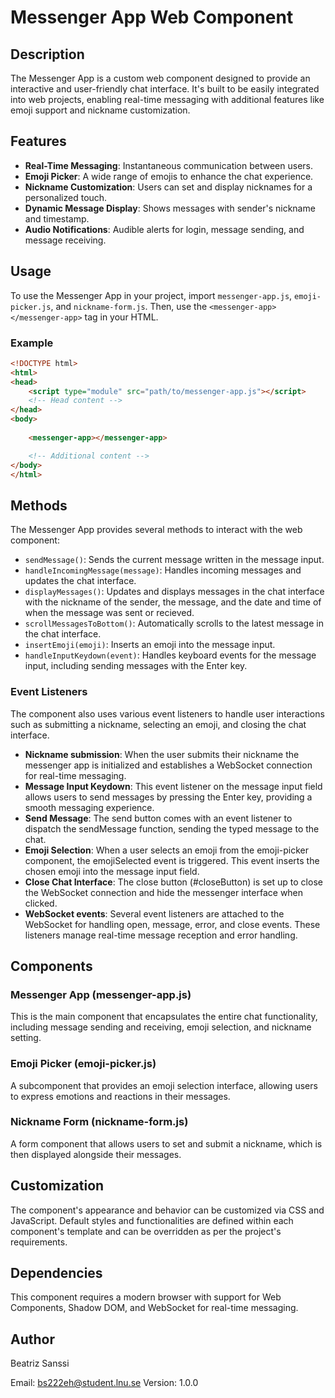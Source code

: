 # Messenger App Web Component

## Description

The Messenger App is a custom web component designed to provide an interactive and user-friendly chat interface. It's built to be easily integrated into web projects, enabling real-time messaging with additional features like emoji support and nickname customization.

## Features

- **Real-Time Messaging**: Instantaneous communication between users.
- **Emoji Picker**: A wide range of emojis to enhance the chat experience.
- **Nickname Customization**: Users can set and display nicknames for a personalized touch.
- **Dynamic Message Display**: Shows messages with sender's nickname and timestamp.
- **Audio Notifications**: Audible alerts for login, message sending, and message receiving.

## Usage

To use the Messenger App in your project, import `messenger-app.js`, `emoji-picker.js`, and `nickname-form.js`. Then, use the `<messenger-app></messenger-app>` tag in your HTML.

### Example

```html
<!DOCTYPE html>
<html>
<head>
    <script type="module" src="path/to/messenger-app.js"></script>
    <!-- Head content -->
</head>
<body>
    
    <messenger-app></messenger-app>

    <!-- Additional content -->
</body>
</html>
```

## Methods

The Messenger App provides several methods to interact with the web component:

- `sendMessage()`: Sends the current message written in the message input.
- `handleIncomingMessage(message)`: Handles incoming messages and updates the chat interface.
- `displayMessages()`: Updates and displays messages in the chat interface with the nickname of the sender, the message, and the date and time of when the message was sent or recieved.
- `scrollMessagesToBottom()`: Automatically scrolls to the latest message in the chat interface.
- `insertEmoji(emoji)`: Inserts an emoji into the message input.
- `handleInputKeydown(event)`: Handles keyboard events for the message input, including sending messages with the Enter key.

### Event Listeners

The component also uses various event listeners to handle user interactions such as submitting a nickname, selecting an emoji, and closing the chat interface.

- **Nickname submission**: When the user submits their nickname the messenger app is initialized and establishes a WebSocket connection for real-time messaging.
- **Message Input Keydown**: This event listener on the message input field allows users to send messages by pressing the Enter key, providing a smooth messaging experience.
- **Send Message**: The send button comes with an event listener to dispatch the sendMessage function, sending the typed message to the chat.
- **Emoji Selection**: When a user selects an emoji from the emoji-picker component, the emojiSelected event is triggered. This event inserts the chosen emoji into the message input field.
- **Close Chat Interface**: The close button (#closeButton) is set up to close the WebSocket connection and hide the messenger interface when clicked.
- **WebSocket events**: Several event listeners are attached to the WebSocket for handling open, message, error, and close events. These listeners manage real-time message reception and error handling.

## Components

### Messenger App (messenger-app.js)

This is the main component that encapsulates the entire chat functionality, including message sending and receiving, emoji selection, and nickname setting.

### Emoji Picker (emoji-picker.js)

A subcomponent that provides an emoji selection interface, allowing users to express emotions and reactions in their messages.

### Nickname Form (nickname-form.js)

A form component that allows users to set and submit a nickname, which is then displayed alongside their messages.

## Customization

The component's appearance and behavior can be customized via CSS and JavaScript. Default styles and functionalities are defined within each component's template and can be overridden as per the project's requirements.

## Dependencies

This component requires a modern browser with support for Web Components, Shadow DOM, and WebSocket for real-time messaging.

## Author

Beatriz Sanssi

Email: <bs222eh@student.lnu.se>
Version: 1.0.0
